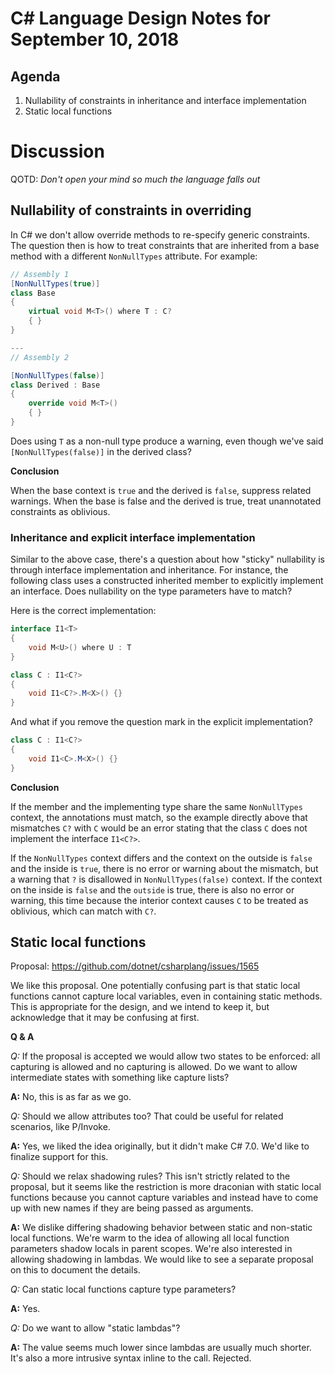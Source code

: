 # C# Language Design Notes for September 10, 2018

## Agenda

1. Nullability of constraints in inheritance and interface implementation
2. Static local functions

# Discussion

QOTD: *Don't open your mind so much the language falls out*

## Nullability of constraints in overriding

In C# we don't allow override methods to re-specify generic constraints.
The question then is how to treat constraints that are inherited from
a base method with a different `NonNullTypes` attribute. For example:

```C#
// Assembly 1
[NonNullTypes(true)]
class Base
{
    virtual void M<T>() where T : C?
    { }
}

---
// Assembly 2

[NonNullTypes(false)]
class Derived : Base
{
    override void M<T>()
    { }
}
```

Does using `T` as a non-null type produce a warning, even though we've said
`[NonNullTypes(false)]` in the derived class?

**Conclusion**

When the base context is `true` and the derived is `false`, suppress related
warnings. When the base is false and the derived is true, treat unannotated
constraints as oblivious.


### Inheritance and explicit interface implementation

Similar to the above case, there's a question about how "sticky" nullability
is through interface implementation and inheritance. For instance, the following
class uses a constructed inherited member to explicitly implement an interface.
Does nullability on the type parameters have to match?

Here is the correct implementation:

```C#
interface I1<T>
{
    void M<U>() where U : T
}

class C : I1<C?>
{
    void I1<C?>.M<X>() {}
}
```

And what if you remove the question mark in the explicit implementation?

```C#
class C : I1<C?>
{
    void I1<C>.M<X>() {}
}
```

**Conclusion**

If the member and the implementing type share the same `NonNullTypes` context,
the annotations must match, so the example directly above that mismatches
`C?` with `C` would be an error stating that the class `C` does not implement
the interface `I1<C?>`.

If the `NonNullTypes` context differs and the context on the outside is
`false` and the inside is `true`, there is no error or warning about the
mismatch, but a warning that `?` is disallowed in `NonNullTypes(false)`
context. If the context on the inside is `false` and the `outside` is true,
there is also no error or warning, this time because the interior context
causes `C` to be treated as oblivious, which can match with `C?`.

## Static local functions

Proposal: https://github.com/dotnet/csharplang/issues/1565

We like this proposal. One potentially confusing part is that static local
functions cannot capture local variables, even in containing static methods.
This is appropriate for the design, and we intend to keep it, but acknowledge
that it may be confusing at first.

**Q & A**

*Q:* If the proposal is accepted we would allow two states to be enforced: all
capturing is allowed and no capturing is allowed. Do we want to allow 
intermediate states with something like capture lists?

**A:** No, this is as far as we go.

*Q:* Should we allow attributes too? That could be useful for related scenarios,
like P/Invoke.

**A:** Yes, we liked the idea originally, but it didn't make C# 7.0. We'd like
to finalize support for this.

*Q:* Should we relax shadowing rules? This isn't strictly related to the
proposal, but it seems like the restriction is more draconian with static local
functions because you cannot capture variables and instead have to come up with
new names if they are being passed as arguments.

**A:** We dislike differing shadowing behavior between static and non-static
local functions. We're warm to the idea of allowing all local function parameters
shadow locals in parent scopes. We're also interested in allowing shadowing in
lambdas. We would like to see a separate proposal on this to document the details.

*Q:* Can static local functions capture type parameters?

**A:** Yes.

*Q:* Do we want to allow "static lambdas"? 

**A:** The value seems much lower since lambdas are usually much shorter. It's
also a more intrusive syntax inline to the call. Rejected.
